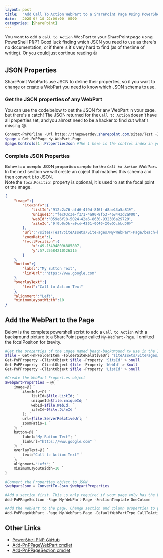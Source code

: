 ```yaml
---
layout: post
title:  "Add Call To Action WebPart to a SharePoint Page Using PowerShell"
date:   2025-04-18 22:00:00 -0500
categories: [SharePoint]
---
```


You want to add a `Call to Action` WebPart to your SharePoint page using PowerShell PNP? Good luck finding which JSON you need to use as there's no documentation, or if there is it's very hard to find (as of the time of writing). Or you could just continue reading :+1:

## JSON Properties
SharePoint WebParts use JSON to define their properties, so if you want to change or create a WebPart you need to know which JSON schema to use.

### Get the JSON properties of any WebPart
You can use the code below to get the JSON for any WebPart in your page, but there's a catch! The JSON returned for the `Call to Action` doesn't have all properties set, and you almost need to be a hacker to find out what's missing :disappointed:.

``` powershell
Connect-PnPOnline -Url https://thepowerdev.sharepoint.com/sites/Test -Interactive
$page = Get-PnPPage My-WebPart-Page
$page.Controls[1].PropertiesJson #The 1 here is the control index in your page
```

### Complete JSON Properties
Below is a comple JSON properties sample for the `Call to Action` WebPart. In the next section we will create an object that matches this schema and then convert it to JSON.  
Note the `focalPosition` property is optional, it is used to set the focal point of the image.

``` json
{
    "image":{
        "itemInfo":{
            "listId":"912c2a76-afd6-4f9d-816f-d8ae43a5a819",
            "uniqueId":"fec03c3e-f371-4a90-9f53-468443d2a900",
            "webId":"059e6f28-5024-42a6-8650-932305a29729",
            "siteId":"9f8b8a5b-a9cd-4281-8648-20e63cbbd389"
        },
        "url":"/sites/Test/SiteAssets/SitePages/My-WebPart-Page/beach-background.jpg",
        "zoomRatio":1,
        "focalPosition":{
            "x":49.134948096885807,
            "y":57.23684210526315
        }
    },
    "button":{
        "label":"My Button Text",
        "linkUrl":"https://www.google.com"
    },
    "overlayText":{
        "text":"Call to Action Text"
    },
    "alignment":"Left",
    "minimumLayoutWidth":10
}
```

## Add the WebPart to the Page
Below is the complete powershell script to add a `Call to Action` with a background picture to a SharePoint page called `My-WebPart-Page`. I omitted the focalPosition for brevity.

``` powershell
#Get the properties of the image named beach-background to use in the ItemInfo node
$file = Get-PnPFolderItem -FolderSiteRelativeUrl "siteAssets/SitePages/My-WebPart-Page" -ItemType File | Where-Object { $_.Name -match "beach-background" }
Get-PnPProperty -ClientObject $file -Property 'SiteId' > $null
Get-PnPProperty -ClientObject $file -Property 'WebId' > $null
Get-PnPProperty -ClientObject $file -Property 'ListId' > $null

#Create the WebPart Properties object
$webpartProperties = @{ `
    image=@{ `
        itemInfo=@{ `
            listId=$file.ListId; `
            uniqueId=$file.uniqueId; `
            webId=$file.WebId; `
            siteId=$file.SiteId `
        }; `
        url=$file.ServerRelativeUrl; `
        zoomRatio=1 `
    }; `
    button=@{ `
        label="My Button Text"; `
        linkUrl="https://www.google.com" `
    }; `
    overlayText=@{ `
        text="Call to Action Text" `
    }; `
    alignment="Left"; `
    minimumLayoutWidth=10 `
}

#Convert the Properties object to JSON
$webpartJson = ConvertTo-Json $webpartProperties

#Add a section first. This is only required if your page only has the Banner
Add-PnPPageSection -Page My-WebPart-Page -SectionTemplate OneColumn

#Add the WebPart to the page. Change section and column properties to place the WebPart where you want
Add-PnPPageWebPart -Page My-WebPart-Page -DefaultWebPartType CallToAction -WebPartProperties $webpartJson -Section 2 -Column 1
```

## Other Links
- [PowerShell PNP GitHub](https://github.com/pnp/powershell)
- [Add-PnPPageWebPart cmdlet](https://pnp.github.io/powershell/cmdlets/Add-PnPPageWebPart.html)
- [Add-PnPPageSection cmdlet](https://pnp.github.io/powershell/cmdlets/Add-PnPPageSection.html)